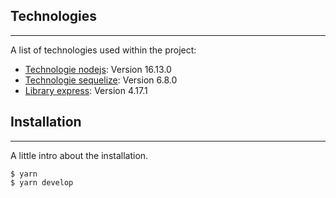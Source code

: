 ## Technologies
---
A list of technologies used within the project:

- [Technologie nodejs](https://nodejs.org/en/): Version 16.13.0
- [Technologie sequelize](https://sequelize.org/): Version 6.8.0
- [Library express](https://expressjs.com/): Version 4.17.1

## Installation

---

A little intro about the installation.

```
$ yarn
$ yarn develop
```

